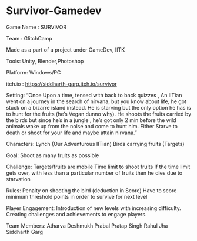 # Survivor-Gamedev


Game Name : SURVIVOR

Team : GlitchCamp

Made as a part of a project under GameDev, IITK

Tools: Unity, Blender,Photoshop

Platform: Windows/PC

itch.io : https://siddharth-garg.itch.io/survivor

Setting: 
“Once Upon a time, tensed with back to back quizzes , An IITian went on a journey in the search of nirvana, but you know about life, he got stuck on a bizarre island instead.
He is starving but the only option he has is to hunt for the fruits (he’s Vegan dunno why).
He shoots the fruits carried by the birds but since he’s in a jungle , he’s got only 2 min before the wild animals wake up from the noise and come to hunt him.
Either Starve to death or shoot for your life and maybe attain nirvana.”

Characters:
Lynch (Our Adventurous IITian)
Birds carrying fruits (Targets)

Goal: 
Shoot as many fruits as possible

Challenge:
Targets/fruits are mobile
Time limit to shoot fruits
If the time limit gets over, with less than a particular number of fruits then he dies due to starvation

Rules:
Penalty on shooting the bird (deduction in Score)
Have to score minimum threshold points in order to survive for next level

Player Engagement:
Introduction of new levels with increasing difficulty.
Creating challenges and achievements to engage players.



Team Members:
Atharva Deshmukh 
Prabal Pratap Singh
Rahul Jha
Siddharth Garg 
 

